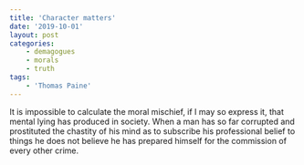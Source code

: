 ```yaml
---
title: 'Character matters'
date: '2019-10-01'
layout: post
categories:
    - demagogues
    - morals
    - truth
tags:
    - 'Thomas Paine'
---
```


It is impossible to calculate the moral mischief, if I may so express it, that mental lying has produced in society. When a man has so far corrupted and prostituted the chastity of his mind as to subscribe his professional belief to things he does not believe he has prepared himself for the commission of every other crime.